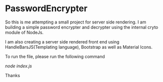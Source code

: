 # PasswordEncrypter

So this is me attempting a small project for server side rendering. I am building a simple password encrypter and decrypter using the internal cryto module of NodeJs. 

I am also creating a server side rendered front end using HandleBarsJS(Templating language), Bootstrap as well as Material Icons. 

To run the file, please run the following command  

_node index.js_ 

Thanks 
